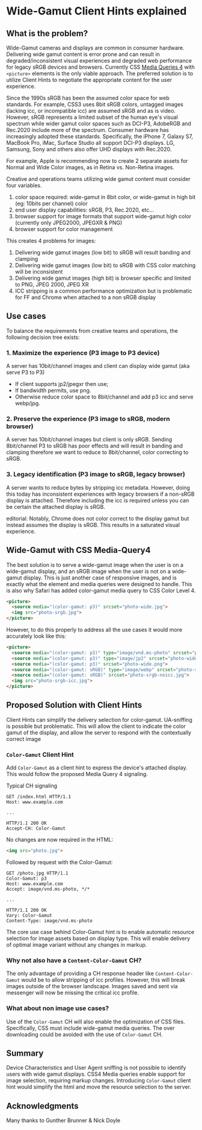 # Wide-Gamut Client Hints explained

## What is the problem?

Wide-Gamut cameras and displays are common in consumer hardware. Delivering wide gamut content is error prone and can result in degraded/inconsistent visual experiences and degraded web performance for legacy sRGB devices and browsers. Currently CSS [Media Queries 4](https://drafts.csswg.org/mediaqueries-4/#color-gamut) with `<picture>` elements is the only viable approach. The preferred solution is to utilize Client Hints to negotiate the appropriate content for the user experience.

Since the 1990s sRGB has been the assumed color space for web standards. For example, CSS3 uses 8bit sRGB colors, untagged images (lacking icc, or incompatible icc) are assumed sRGB and as is video. However, sRGB represents a limited subset of the human eye's visual spectrum while wider gamut color spaces such as DCI-P3, AdobeRGB and Rec.2020 include more of the spectrum. Consumer hardware has increasingly adopted these standards. Specifically, the iPhone 7, Galaxy S7, MacBook Pro, iMac, Surface Studio all support DCI-P3 displays. LG, Samsung, Sony and others also offer UHD displays with Rec.2020.

For example, Apple is recommending now to create 2 separate assets for Normal and Wide Color images, as in Retina vs. Non-Retina images.

Creative and operations teams utilizing wide gamut content must consider four variables.

1. color space required: wide-gamut in 8bit color, or wide-gamut in high bit (eg: 10bits per channel) color
2. end user display capabilities: sRGB, P3, Rec.2020, etc...
4. browser support for image formats that support wide-gamut high color (currently only JPEG2000, JPEGXR & PNG) 
5. browser support for color management

This creates 4 problems for images:

1. Delivering wide gamut images (low bit) to sRGB will result banding and clamping
2. Delivering wide gamut images (low bit) to sRGB with CSS color matching will be inconsistent 
3. Delivering wide gamut images (high bit) is browser specific and limited to PNG, JPEG 2000, JPEG XR
4. ICC stripping is a common performance optimization but is problematic for FF and Chrome when attached to a non sRGB display

## Use cases

To balance the requirements from creative teams and operations, the following decision tree exists:

### 1. Maximize the experience (P3 image to P3 device)
A server has 10bit/channel images and client can display wide gamut (aka serve P3 to P3)

* If client supports jp2/jpegxr then use;
* If bandwidth permits, use png.
* Otherwise reduce color space to 8bit/channel and add p3 icc and serve webp/jpg.

### 2. Preserve the experience (P3 image to sRGB, modern browser)
A server has 10bit/channel images but client is only sRGB. Sending 8bit/channel P3 to sRGB has poor effects and will result in banding and clamping therefore we want to reduce to 8bit/channel, color correcting to sRGB.

### 3. Legacy identification (P3 image to sRGB, legacy browser)
A server wants to reduce bytes by stripping icc metadata. However, doing this today has inconsistent experiences with legacy browsers if a non-sRGB display is attached. Therefore including the icc is required unless you can be certain the attached display is sRGB.

editorial: Notably, Chrome does not color correct to the display gamut but instead assumes the display is sRGB. This results in a saturated visual experience. 

## Wide-Gamut with CSS Media-Query4

The best solution is to serve a wide-gamut image when the user is on a wide-gamut display, and an sRGB image when the user is not on a wide-gamut display. This is just another case of responsive images, and is exactly what the element and media queries were designed to handle.
This is also why Safari has added color-gamut media query to CSS Color Level 4.

```html
<picture>
  <source media="(color-gamut: p3)" srcset="photo-wide.jpg">
  <img src="photo-srgb.jpg">
</picture>
```

However, to do this properly to address all the use cases it would more accurately look like this:

```html
<picture>
  <source media="(color-gamut: p3)" type="image/vnd.ms-photo" srcset="photo-wide.jxr">
  <source media="(color-gamut: p3)" type="image/jp2" srcset="photo-wide.jp2">
  <source media="(color-gamut: p3)" srcset="photo-wide.png">
  <source media="(color-gamut: sRGB)" type="image/webp" srcset="photo-srgb-noicc.webp">
  <source media="(color-gamut: sRGB)" srcset="photo-srgb-noicc.jpg">
  <img src="photo-srgb-icc.jpg">
</picture>
```

## Proposed Solution with Client Hints
Client Hints can simplify the delivery selection for color-gamut. UA-sniffing is possible but problematic. This will allow the client to indicate the color gamut of the display, and allow the server to respond with the contextually correct image

### `Color-Gamut` Client Hint

Add `Color-Gamut` as a client hint to express the device's attached display. This would follow the proposed Media Query 4 signaling. 

Typical CH signaling

```http
GET /index.html HTTP/1.1
Host: www.example.com

...

HTTP/1.1 200 OK
Accept-CH: Color-Gamut
```

No changes are now required in the HTML:

```html
<img src="photo.jpg">
```

Followed by request with the Color-Gamut:

```http
GET /photo.jpg HTTP/1.1
Color-Gamut: p3
Host: www.example.com
Accept: image/vnd.ms-photo, */*

...

HTTP/1.1 200 OK
Vary: Color-Gamut
Content-Type: image/vnd.ms-photo

```

The core use case behind Color-Gamut hint is to enable automatic resource selection for image assets based on display type. This will enable delivery of optimal image variant without any changes in markup.

### Why not also have a `Content-Color-Gamut` CH?
The only advantage of providing a CH response header like `Content-Color-Gamut` would be to allow stripping of icc profiles. However, this will break images outside of the browser landscape. Images saved and sent via messenger will now be missing the critical icc profile.

### What about non image use cases?

Use of the `Color-Gamut` CH will also enable the optimization of CSS files. Specifically, CSS must include wide-gamut media queries. The over downloading could be avoided with the use of `Color-Gamut` CH.


## Summary
Device Characteristics and User Agent sniffing is not possible to identify users with wide gamut displays. CSS4 Media queries enable support for image selection, requiring markup changes. Introducing `Color-Gamut` client hint would simplify the html and move the resource selection to the server. 

## Acknowledgments

Many thanks to Gunther Brunner & Nick Doyle